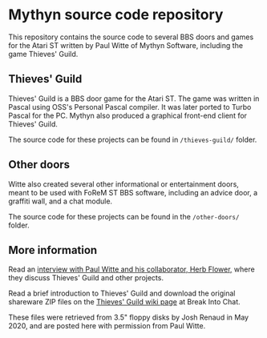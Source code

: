 Mythyn source code repository
=============================

This repository contains the source code to several BBS doors and games for the Atari ST written by Paul Witte of Mythyn Software, including the game Thieves' Guild.


Thieves' Guild
--------------

Thieves' Guild is a BBS door game for the Atari ST. The game was written in Pascal using OSS's Personal Pascal compiler. It was later ported to Turbo Pascal for the PC. Mythyn also produced a graphical front-end client for Thieves' Guild.

The source code for these projects can be found in `/thieves-guild/` folder.


Other doors
-----------

Witte also created several other informational or entertainment doors, meant to be used with FoReM ST BBS software, including an advice door, a graffiti wall, and a chat module.

The source code for these projects can be found in the `/other-doors/` folder.


More information
----------------

Read an [interview with Paul Witte and his collaborator, Herb Flower,](XXXXXXX) where they discuss Thieves' Guild and other projects.

Read a brief introduction to Thieves' Guild and download the original shareware ZIP files on the [Thieves' Guild wiki page](https://breakintochat.com/wiki/Thieves%27_Guild) at Break Into Chat.

These files were retrieved from 3.5" floppy disks by Josh Renaud in May 2020, and are posted here with permission from Paul Witte.

